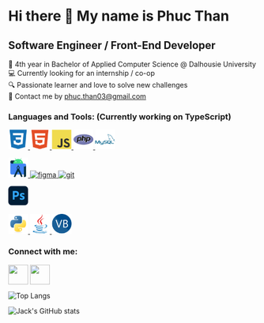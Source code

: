 <h1 align="left">Hi there 👋 My name is Phuc Than</h1>

<h2 align="left">Software Engineer / Front-End Developer</h2>

:school: 4th year in Bachelor of Applied Computer Science @ Dalhousie University <br>
:computer: Currently looking for an internship / co-op <br>
:mag: Passionate learner and love to solve new challenges <br>
:email: Contact me by phuc.than03@gmail.com

<h3 align="left">Languages and Tools: (Currently working on TypeScript)</h3>
<p align="left">  
  <a href="https://www.w3schools.com/css/" target="_blank"> <img src="https://github.com/devicons/devicon/blob/master/icons/css3/css3-plain.svg" alt="css3" width="40" height="40"/> </a>
  <a href="https://www.w3.org/html/" target="_blank"> <img src="https://github.com/devicons/devicon/blob/master/icons/html5/html5-plain.svg" alt="html5" width="40" height="40"/> </a> 
  <a href="https://www.w3schools.com/js/" target="_blank"> <img src="https://github.com/devicons/devicon/blob/master/icons/javascript/javascript-original.svg" alt="js" width="40" height="40"/> </a>
  <a href="https://www.w3schools.com/php/" target="_blank"> <img src="https://github.com/devicons/devicon/blob/master/icons/php/php-original.svg" alt="php" width="40" height="40"/> </a>
  <a href="https://www.w3schools.com/mysql/" target="_blank"> <img src="https://github.com/devicons/devicon/blob/master/icons/mysql/mysql-plain-wordmark.svg" alt="mysql" width="40" height="40"/> </a>

  <a href="developer.android.com/studio/intro/" target="_blank"> <img src="https://github.com/devicons/devicon/blob/master/icons/androidstudio/androidstudio-original.svg" alt="androidstu" width="40" height="40"/> </a>
  <a href="https://www.figma.com/" target="_blank"> <img src="https://www.vectorlogo.zone/logos/figma/figma-icon.svg" alt="figma" width="40" height="40"/> </a> 
  <a href="https://git-scm.com/" target="_blank"> <img src="https://www.vectorlogo.zone/logos/git-scm/git-scm-icon.svg" alt="git" width="40" height="40"/> </a> 
  
  <a href="https://www.photoshop.com/en/" target="_blank"> <img src="https://github.com/devicons/devicon/blob/master/icons/photoshop/photoshop-original.svg" alt="photoshop" width="40" height="40"/> </a>
  
  <a href="https://www.python.org/" target="_blank"> <img src="https://github.com/devicons/devicon/blob/master/icons/python/python-original.svg" alt="python" width="40" height="40"/> </a>
  <a href="https://www.java.com/en/" target ="_blank"> <img src="https://github.com/devicons/devicon/blob/master/icons/java/java-original.svg" alt="java" width="40" height="40"/> </a>
  <a href="https://learn.microsoft.com/en-us/dotnet/visual-basic/" target="_blank"> <img src="https://github.com/devicons/devicon/blob/master/icons/visualbasic/visualbasic-original.svg" alt="visualbasic" width="40" height="40"/> </a>
</p>
  

<h3 align="left">Connect with me:</h3>
<p align="left">
  <a href="https://www.linkedin.com/in/phuc-than/" target="blank"><img align="center" src="https://upload.wikimedia.org/wikipedia/commons/8/81/LinkedIn_icon.svg" alt="" height="40" width="40" /></a>
  <a href="https://github.com/quangphucthan/" target="blank"><img align="center" src="https://github.githubassets.com/assets/GitHub-Mark-ea2971cee799.png" alt="" height="40" width="40" /></a>
</p>


![Top Langs](https://github-readme-stats.vercel.app/api/top-langs/?username=quangphucthan&theme=transparent&layout=compact)

![Jack's GitHub stats](https://github-readme-stats.vercel.app/api?username=quangphucthan&theme=transparent&show_icons=true)
